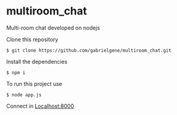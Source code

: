# multiroom_chat

Multi-room chat developed on nodejs


Clone this repository
```console
$ git clone https://github.com/gabrielgene/multiroom_chat.git
```
Install the dependencies
```console
$ npm i
```
To run this project use
```console
$ node app.js
```
Connect in
[Localhost:8000](https//localhost:8000)
